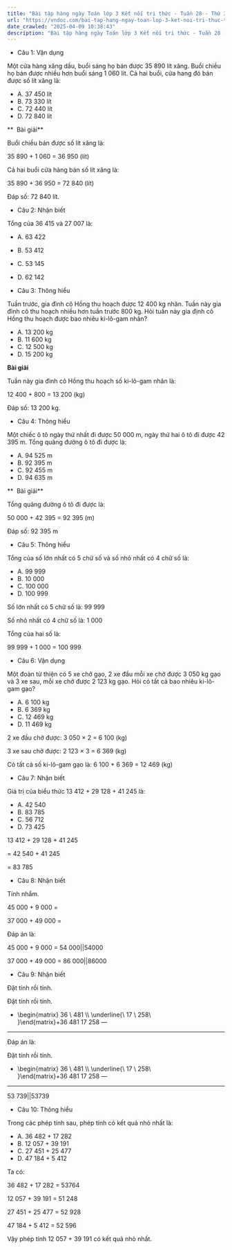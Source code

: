 ```yaml
---
title: "Bài tập hàng ngày Toán lớp 3 Kết nối tri thức - Tuần 28 - Thứ 3 gồm các câu hỏi tổng hợp nội dung trong bài Phép cộng trong phạm vi 100 000 được học ở Tuần 28 trong chương trình Toán lớp 3 Tập 2 Kết nối tri thức."
url: "https://vndoc.com/bai-tap-hang-ngay-toan-lop-3-ket-noi-tri-thuc-tuan-28-thu-3-339679"
date_crawled: "2025-04-09 10:38:43"
description: "Bài tập hàng ngày Toán lớp 3 Kết nối tri thức - Tuần 28 - Thứ 3 gồm các câu hỏi tổng hợp nội dung trong bài Phép cộng trong phạm vi 100 000 được học ở Tuần 28 trong chương trình Toán lớp 3 Tập 2 Kết nối tri thức."
---
```


* Câu 1:  Vận dụng

Một cửa hàng xăng dầu, buổi sáng họ bán được 35 890 lít xăng. Buổi chiều họ bán được nhiều hơn buổi sáng 1 060 lít. Cả hai buổi, cửa hang đó bán được số lít xăng là:

  * A. 37 450 lít 
  * B. 73 330 lít 
  * C. 72 440 lít 
  * D. 72 840 lít 



**  Bài giải**

Buổi chiều bán được số lít xăng là:

35 890 + 1 060 = 36 950 (lít)

Cả hai buổi cửa hàng bán số lít xăng là:

35 890 + 36 950 = 72 840 (lít)

Đáp số: 72 840 lít.

* Câu 2:  Nhận biết

Tổng của 36 415 và 27 007 là:

  * A. 63 422 
  * B. 53 412 
  * C. 53 145 
  * D. 62 142 



* Câu 3:  Thông hiểu

Tuần trước, gia đình cô Hồng thu hoạch được 12 400 kg nhãn. Tuần này gia đình cô thu hoạch nhiều hơn tuần trước 800 kg. Hỏi tuần này gia định cô Hồng thu hoạch được bao nhiêu ki-lô-gam nhãn?

  * A. 13 200 kg 
  * B. 11 600 kg 
  * C. 12 500 kg 
  * D. 15 200 kg 



**Bài giải**

Tuần này gia đình cô Hồng thu hoạch số ki-lô-gam nhãn là:

12 400 + 800 = 13 200 (kg)

Đáp số: 13 200 kg.

* Câu 4:  Thông hiểu

Một chiếc ô tô ngày thứ nhất đi được 50 000 m, ngày thứ hai ô tô đi được 42 395 m. Tổng quãng đường ô tô đi được là:

  * A. 94 525 m 
  * B. 92 395 m 
  * C. 92 455 m 
  * D. 94 635 m 



**  Bài giải**

Tổng quãng đường ô tô đi được là:

50 000 + 42 395 = 92 395 (m)

Đáp số: 92 395 m

* Câu 5:  Thông hiểu

Tổng của số lớn nhất có 5 chữ số và số nhỏ nhất có 4 chữ số là:

  * A. 99 999 
  * B. 10 000 
  * C. 100 000 
  * D. 100 999 



Số lớn nhất có 5 chữ số là: 99 999

Số nhỏ nhất có 4 chữ số là: 1 000

Tổng của hai số là:

99 999 + 1 000 = 100 999

* Câu 6:  Vận dụng

Một đoàn từ thiện có 5 xe chở gạo, 2 xe đầu mỗi xe chở được 3 050 kg gạo và 3 xe sau, mỗi xe chở được 2 123 kg gạo. Hỏi có tất cả bao nhiêu ki-lô-gam gạo?

  * A. 6 100 kg 
  * B. 6 369 kg 
  * C. 12 469 kg 
  * D. 11 469 kg 



2 xe đầu chở được: 3 050 × 2 = 6 100 (kg)

3 xe sau chở được: 2 123 × 3 = 6 369 (kg)

Có tất cả số ki-lô-gam gạo là: 6 100 + 6 369 = 12 469 (kg)

* Câu 7:  Nhận biết

Giá trị của biểu thức 13 412 + 29 128 + 41 245 là:

  * A. 42 540 
  * B. 83 785 
  * C. 56 712 
  * D. 73 425 



13 412 + 29 128 + 41 245

= 42 540 + 41 245

= 83 785

* Câu 8:  Nhận biết

Tính nhẩm.

45 000 + 9 000 = 

37 000 + 49 000 = 

Đáp án là:

45 000 + 9 000 = 54 000||54000

37 000 + 49 000 = 86 000||86000

* Câu 9:  Nhận biết

Đặt tính rồi tính.

Đặt tính rồi tính.

+ \\begin{matrix} 36  \\ 481 \\\\ \\underline{\\ 17 \\ 258\\ }\\end{matrix}+36 481 17 258 ―  
---  
  
Đáp án là:

Đặt tính rồi tính.

+ \\begin{matrix} 36  \\ 481 \\\\ \\underline{\\ 17 \\ 258\\ }\\end{matrix}+36 481 17 258 ―  
---  
53 739||53739  
  
* Câu 10:  Thông hiểu

Trong các phép tính sau, phép tính có kết quả nhỏ nhất là:

  * A. 36 482 + 17 282 
  * B. 12 057 + 39 191 
  * C. 27 451 + 25 477 
  * D. 47 184 + 5 412 



Ta có:

36 482 + 17 282 = 53764

12 057 + 39 191 = 51 248

27 451 + 25 477 = 52 928

47 184 + 5 412 = 52 596

Vậy phép tính 12 057 + 39 191 có kết quả nhỏ nhất.
